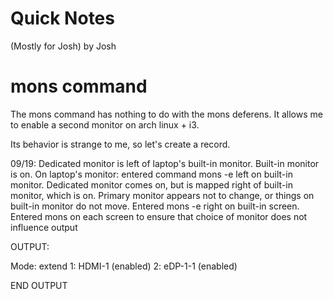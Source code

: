 # Quick Notes
(Mostly for Josh)
by Josh

# mons command
The mons command has nothing to do with the mons deferens. It allows me to enable a second monitor on arch linux + i3.

Its behavior is strange to me, so let's create a record.

09/19: Dedicated monitor is left of laptop's built-in monitor. Built-in monitor is on.
On laptop's monitor: entered command mons -e left on built-in monitor.
Dedicated monitor comes on, but is mapped right of built-in monitor, which is on. Primary monitor appears not to change, or things on built-in monitor do not move.
Entered mons -e right on built-in screen.
Entered mons on each screen to ensure that choice of monitor does not influence output

OUTPUT:

Mode: extend
1:   HDMI-1   (enabled)
2:   eDP-1-1  (enabled)

END OUTPUT
